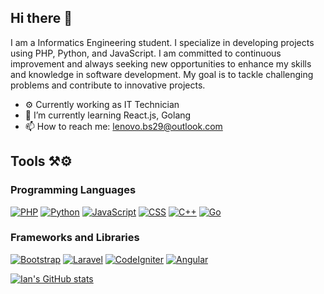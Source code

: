 ## Hi there 👋

I am a Informatics Engineering student. I specialize in developing projects using PHP, Python, and JavaScript. I am committed to continuous improvement and always seeking new opportunities to enhance my skills and knowledge in software development. My goal is to tackle challenging problems and contribute to innovative projects.

- ⚙️ Currently working as IT Technician
- 🧠 I’m currently learning React.js, Golang
- 📫 How to reach me: lenovo.bs29@outlook.com


## Tools ⚒️⚙️

### Programming Languages
<a href="#"><img alt="PHP" src="https://img.shields.io/badge/PHP-777BB4.svg?logo=php&logoColor=white"></a>
<a href="#"><img alt="Python" src="https://img.shields.io/badge/Python-14354C.svg?logo=python&logoColor=white"></a>
<a href="#"><img alt="JavaScript" src="https://img.shields.io/badge/JavaScript-F7DF1E.svg?logo=javascript&logoColor=black"></a>
<a href="#"><img alt="CSS" src="https://img.shields.io/badge/CSS-1572B6.svg?logo=css3&logoColor=white"></a>
<a href="#"><img alt="C++" src="https://custom-icon-badges.herokuapp.com/badge/C++-9C033A.svg?logo=cpp2&logoColor=white"></a>
<a href="#"><img alt="Go" src="https://img.shields.io/badge/Go-29BEB0.svg?logo=go&logoColor=white"></a>

### Frameworks and Libraries
<a href="#"><img alt="Bootstrap" src="https://img.shields.io/badge/Bootstrap-7952B3.svg?logo=bootstrap&logoColor=white"></a>
<a href="#"><img alt="Laravel" src="https://img.shields.io/badge/Laravel-F05340.svg?logo=laravel&logoColor=white"></a>
<a href="#"><img alt="CodeIgniter" src="https://img.shields.io/badge/CodeIgniter-DD4814.svg?logo=codeigniter&logoColor=white"></a>
<a href="#"><img alt="Angular" src="https://img.shields.io/badge/Angular-A6120D.svg?logo=angular&logoColor=white"></a>

[![Ian's GitHub stats](https://github-readme-stats.vercel.app/api?username=rexlapiis)](https://github.com/rexlapiis/github-readme-stats)
